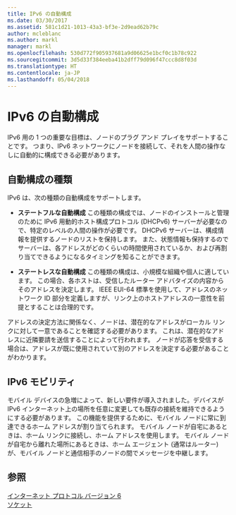 ```yaml
---
title: IPv6 の自動構成
ms.date: 03/30/2017
ms.assetid: 581c1d21-1013-43a3-bf3e-2d9ead62b79c
author: mcleblanc
ms.author: markl
manager: markl
ms.openlocfilehash: 530d772f905937681a9d06625e1bcf0c1b78c922
ms.sourcegitcommit: 3d5d33f384eeba41b2dff79d096f47ccc8d8f03d
ms.translationtype: HT
ms.contentlocale: ja-JP
ms.lasthandoff: 05/04/2018
---
```

# <a name="ipv6-auto-configuration"></a>IPv6 の自動構成
IPv6 用の 1 つの重要な目標は、ノードのプラグ アンド プレイをサポートすることです。 つまり、IPv6 ネットワークにノードを接続して、それを人間の操作なしに自動的に構成できる必要があります。  
  
## <a name="type-of-auto-configuration"></a>自動構成の種類  
 IPv6 は、次の種類の自動構成をサポートします。  
  
-   **ステートフルな自動構成** この種類の構成では、ノードのインストールと管理のために IPv6 用動的ホスト構成プロトコル (DHCPv6) サーバーが必要なので、特定のレベルの人間の操作が必要です。 DHCPv6 サーバーは、構成情報を提供するノードのリストを保持します。 また、状態情報も保持するのでサーバーは、各アドレスがどのくらいの時間使用されているか、および再割り当てできるようになるタイミングを知ることができます。  
  
-   **ステートレスな自動構成** この種類の構成は、小規模な組織や個人に適しています。 この場合、各ホストは、受信したルーター アドバタイズの内容からそのアドレスを決定します。 IEEE EUI-64 標準を使用して、アドレスのネットワーク ID 部分を定義しますが、リンク上のホストアドレスの一意性を前提とすることは合理的です。  
  
 アドレスの決定方法に関係なく、ノードは、潜在的なアドレスがローカル リンクに対して一意であることを確認する必要があります。 これは、潜在的なアドレスに近隣要請を送信することによって行われます。 ノードが応答を受信する場合は、アドレスが既に使用されていて別のアドレスを決定する必要があることがわかります。  
  
## <a name="ipv6-mobility"></a>IPv6 モビリティ  
 モバイル デバイスの急増によって、新しい要件が導入されました。デバイスが IPv6 インターネット上の場所を任意に変更しても既存の接続を維持できるようにする必要があります。 この機能を提供するために、モバイル ノードに常に到達できるホーム アドレスが割り当てられます。 モバイル ノードが自宅にあるときは、ホーム リンクに接続し、ホーム アドレスを使用します。 モバイル ノードが自宅から離れた場所にあるときは、ホーム エージェント (通常はルーター) が、モバイル ノードと通信相手のノードの間でメッセージを中継します。  
  
## <a name="see-also"></a>参照  
 [インターネット プロトコル バージョン 6](../../../docs/framework/network-programming/internet-protocol-version-6.md)  
 [ソケット](../../../docs/framework/network-programming/sockets.md)
